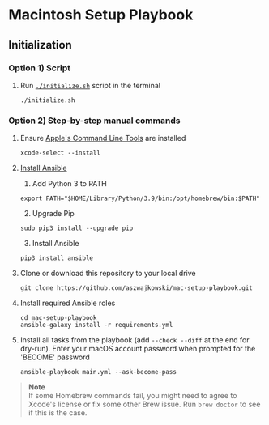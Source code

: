# Macintosh Setup Playbook

## Initialization

### Option 1) Script

1. Run [`./initialize.sh`](./initialize.sh) script in the terminal
   ```shell
   ./initialize.sh
   ```

### Option 2) Step-by-step manual commands

1. Ensure [Apple's Command Line Tools](https://developer.apple.com/xcode/features/) are installed
   ```shell
   xcode-select --install
   ```
2. [Install Ansible](https://docs.ansible.com/ansible/latest/installation_guide/index.html)

    1. Add Python 3 to PATH
   ```shell
   export PATH="$HOME/Library/Python/3.9/bin:/opt/homebrew/bin:$PATH"
   ```
    2. Upgrade Pip
   ```shell
   sudo pip3 install --upgrade pip
   ```
    3. Install Ansible
   ```shell
   pip3 install ansible
   ```

3. Clone or download this repository to your local drive
   ```shell
   git clone https://github.com/aszwajkowski/mac-setup-playbook.git
   ```
4. Install required Ansible roles
   ```shell
   cd mac-setup-playbook
   ansible-galaxy install -r requirements.yml
   ```
5. Install all tasks from the playbook (add `--check --diff` at the end for dry-run). Enter your macOS account password when prompted for the 'BECOME' password
   ```shell
   ansible-playbook main.yml --ask-become-pass
   ```

> **Note**  
> If some Homebrew commands fail, you might need to agree to Xcode's license or fix some other Brew issue. Run `brew doctor` to see if this is the case.
